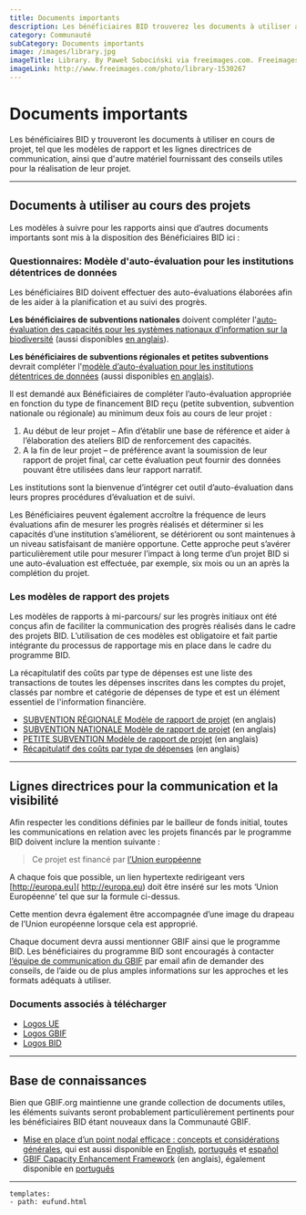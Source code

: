 ```yaml
---
title: Documents importants
description: Les bénéficiaires BID trouverez les documents à utiliser au cours des leurs projets.
category: Communauté
subCategory: Documents importants
image: /images/library.jpg
imageTitle: Library. By Paweł Sobociński via freeimages.com. Freeimages content license.
imageLink: http://www.freeimages.com/photo/library-1530267
---
```

# Documents importants

Les bénéficiaires BID y trouveront les documents à utiliser en cours de projet, tel que les modèles de rapport et les lignes directrices de communication, ainsi que d'autre matériel fournissant des conseils utiles pour la réalisation de leur projet.

<!-- toc -->
<!-- tocstop -->

-----------------------

## Documents à utiliser au cours des projets

Les modèles à suivre pour les rapports ainsi que d’autres documents importants sont mis à la disposition des Bénéficiaires BID ici :

### Questionnaires: Modèle d'auto-évaluation pour les institutions détentrices de données

Les bénéficiaires BID doivent effectuer des auto-évaluations élaborées afin de les aider à la planification et au suivi des progrès.

**Les bénéficiaires de subventions nationales** doivent compléter l'[auto-évaluation des capacités pour les systèmes nationaux d’information sur la biodiversité](http://www.gbif.org/resource/82782) (aussi disponibles [en anglais](http://www.gbif.org/resource/82277)). 

**Les bénéficiaires de subventions régionales et petites subventions** devrait compléter l'[modèle d’auto-évaluation pour les institutions détentrices de données](http://www.gbif.org/resource/82813) (aussi disponibles [en anglais](http://www.gbif.org/resource/82785)). 

Il est demandé aux Bénéficiaires de compléter l’auto-évaluation appropriée en fonction du type de financement BID reçu (petite subvention, subvention nationale ou régionale) au minimum deux fois au cours de leur projet :

1. Au début de leur projet – Afin d’établir une base de référence et aider à l’élaboration des ateliers BID de renforcement des capacités.
2. A la fin de leur projet – de préférence avant la soumission de leur rapport de projet final, car cette évaluation peut fournir des données pouvant être utilisées dans leur rapport narratif. 

Les institutions sont la bienvenue d’intégrer cet outil d’auto-évaluation dans leurs propres procédures d’évaluation et de suivi.

Les Bénéficiaires peuvent également accroître la fréquence de leurs évaluations afin de mesurer les progrès réalisés et déterminer si les capacités d’une institution s’améliorent, se détériorent ou sont maintenues à un niveau satisfaisant de manière opportune. Cette approche peut s’avérer particulièrement utile pour mesurer l’impact à long terme d’un projet BID si une auto-évaluation est effectuée, par exemple, six mois ou un an après la complétion du projet. 

### Les modèles de rapport des projets

Les modèles de rapports à mi-parcours/ sur les progrès initiaux  ont été conçus afin de faciliter la communication des progrès réalisés dans le cadre des projets BID. L’utilisation de ces modèles est obligatoire et fait partie intégrante du processus de rapportage mis en place dans le cadre du programme BID.

La récapitulatif des coûts par type de dépenses est une liste des transactions de toutes les dépenses inscrites dans les comptes du projet, classés par nombre et catégorie de dépenses de type et est un élément essentiel de l'information financière.

+ [SUBVENTION RÉGIONALE Modèle de rapport de projet](http://bid.gbif.orgraw/BID-AF2015-REG_narrative_report_template.doc) (en anglais)
+ [SUBVENTION NATIONALE Modèle de rapport de projet](http://bid.gbif.org/raw/BID-AF2015-NAC_narrative__report_template.doc) (en anglais)
+ [PETITE SUBVENTION Modèle de rapport de projet](http://bid.gbif.org/raw/BID-AF2015-SMA_narrative_report_template.doc) (en anglais)
+ [Récapitulatif des coûts par type de dépenses](http://bid.gbif.org/raw/Expense-Summary-Page.xlsx) (en anglais)

-----------------------

## Lignes directrices pour la communication et la visibilité

Afin respecter les conditions définies par le bailleur de fonds initial, toutes les communications en relation avec les projets financés par le programme BID doivent inclure la mention suivante :

> Ce projet est financé par [l’Union européenne](http://europa.eu)

A chaque fois que possible, un lien hypertexte redirigeant vers [http://europa.eu]( http://europa.eu) doit être inséré sur les mots ‘Union Européenne’ tel que sur la formule ci-dessus.

Cette mention devra également être  accompagnée d’une image du drapeau de l’Union européenne lorsque cela est approprié.

Chaque document devra aussi mentionner GBIF ainsi que le programme BID. Les bénéficiaires du programme BID sont encouragés à contacter [l’équipe de communication du GBIF](mailto:communication@gbif.org) par email afin de demander des conseils, de l’aide ou de plus amples informations sur les approches et les formats adéquats à utiliser.

### Documents associés à télécharger

+ [Logos UE](http://bid.gbif.org/raw/eu-flags.zip)
+ [Logos GBIF](http://gbif.org/logos)
+ [Logos BID](http://bid.gbif.org/raw/BID-logos.zip)

-----------

## Base de connaissances

Bien que GBIF.org maintienne une grande collection de documents utiles, les éléments suivants seront probablement particulièrement pertinents pour les bénéficiaires BID étant nouveaux dans la Communauté GBIF.

+ [Mise en place d’un point nodal efficace : concepts et considérations générales](http://www.gbif.org/resource/82147), qui est aussi disponible en [English](http://www.gbif.org/resource/80925), [português](http://www.gbif.org/resource/82231) et [español](http://www.gbif.org/resource/82186)
+ [GBIF Capacity Enhancement Framework](http://www.gbif.org/resource/80954) (en anglais), également disponible en [português](http://www.gbif.org/resource/82231)


-----------

```styledYaml
templates:
- path: eufund.html
```
